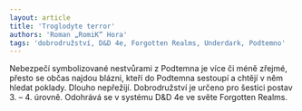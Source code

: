 ```yaml
---
layout: article
title: 'Troglodyte terror'
authors: 'Roman „RomiK“ Hora'
tags: 'dobrodružství, D&D 4e, Forgotten Realms, Underdark, Podtemno'
---
```


Nebezpečí symbolizované nestvůrami z Podtemna je více či méně zřejmé, přesto
se občas najdou blázni, kteří do Podtemna sestoupí a chtějí v něm hledat poklady. Dlouho nepřežijí. Dobrodružství je určeno pro šestici postav 3. – 4. úrovně. Odohrává se v systému D&D 4e ve světe Forgotten Realms.

